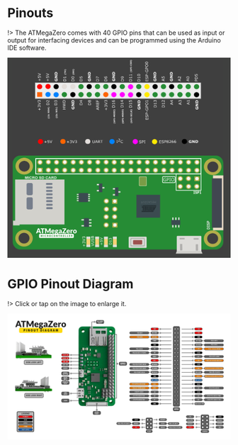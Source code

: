 # Pinouts

!> The ATMegaZero comes with 40 GPIO pins that can be used as input or output for interfacing devices and can be programmed using the Arduino IDE software.

![ATMegaZero](./media/atmegazero_vector_board_dark.png)

# GPIO Pinout Diagram
!> Click or tap on the image to enlarge it.

[![ATMegaZero Pinout Diagram](./media/atmegazero_pinout_diagram.jpg)](https://atmegazero.com/media/atmegazero_pinout_diagram.jpg)
